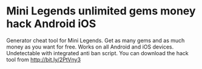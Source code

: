 # Mini Legends unlimited gems money hack Android iOS

Generator cheat tool for Mini Legends. Get as many gems and as much money as you want for free. Works on all Android and iOS devices. Undetectable with integrated anti ban script. You can download the hack tool from http://bit.ly/2PtVny3
